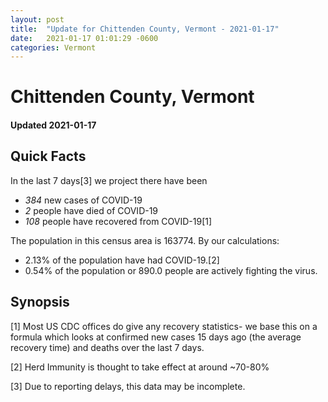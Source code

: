 ```yaml
---
layout: post
title:  "Update for Chittenden County, Vermont - 2021-01-17"
date:   2021-01-17 01:01:29 -0600
categories: Vermont
---
```


# Chittenden County, Vermont
#### Updated 2021-01-17

## Quick Facts

In the last 7 days[3] we project there have been
- *384* new cases of COVID-19
- *2* people have died of COVID-19
- *108* people have recovered from COVID-19[1]

The population in this census area is 163774. By our calculations:
- 2.13% of the population have had COVID-19.[2]
- 0.54% of the population or 890.0 people are actively fighting the virus.

## Synopsis




[1] Most US CDC offices do give any recovery statistics- we base this on a formula which looks at confirmed new cases
15 days ago (the average recovery time) and deaths over the last 7 days.

[2] Herd Immunity is thought to take effect at around ~70-80%

[3] Due to reporting delays, this data may be incomplete.
 
    